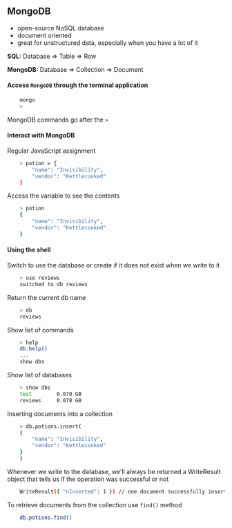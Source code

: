 ## MongoDB

* open-source NoSQL database
* document oriented
* great for unstructured data, especially when you have a lot of it

**SQL:** Database => Table => Row

**MongoDB:** Database => Collection => Document


#### Access `MongoDB` through the terminal application
```bash
    mongo
    >
```
MongoDB commands go after the `>`

#### Interact with MongoDB

Regular JavaScript assignment
```bash
    > potion = {
        "name": "Invisibility",
        "vendor": "Kettlecooked"
    }
```
Access the variable to see the contents
```bash
    > potion
    {
        "name": "Invisibility",
        "vendor": "Kettlecooked"
    }
```
#### Using the shell
Switch to use the database or create if it does not exist when we write to it
```bash
    > use reviews
    switched to db reviews
```
Return the current db name
```bash
    > db
    reviews
```
Show list of commands
```bash
    > help
    db.help()
    ...
    show dbs
```
Show list of databases
```bash
    > show dbs
    test        0.078 GB
    reviews     0.078 GB
```
Inserting documents into a collection
```bash
    > db.potions.insert(
    {
        "name": "Invisibility",
        "vendor": "Kettlecooked"
    }
    )
```
Whenever we write to the database, we'll always be returned a WriteResult object that tells us if the operation was successful or not
```bash
    WriteResult({ "nInserted": 1 }) // one document successfully inserted
```
To retrieve documents from the collection use `find()` method
```bash
    db.potions.find()
```
